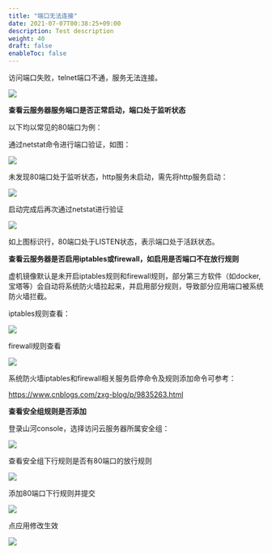```yaml
---
title: "端口无法连接"
date: 2021-07-07T00:38:25+09:00
description: Test description
weight: 40
draft: false
enableToc: false
---
```


访问端口失败，telnet端口不通，服务无法连接。

![](../../_images/telnet.png)



**查看云服务器服务端口是否正常启动，端口处于监听状态**

以下均以常见的80端口为例：

通过netstat命令进行端口验证，如图：

![](../../_images/netstat80no.png)

未发现80端口处于监听状态，http服务未启动，需先将http服务启动：

![](../../_images/starthttpd.png)

启动完成后再次通过netstat进行验证

![](../../_images/netstat80yes.png)

如上图标识行，80端口处于LISTEN状态，表示端口处于活跃状态。



**查看云服务器是否启用iptables或firewall，如启用是否端口不在放行规则**

虚机镜像默认是未开启iptables规则和firewall规则，部分第三方软件（如docker,宝塔等）会自动将系统防火墙拉起来，并启用部分规则，导致部分应用端口被系统防火墙拦截。

iptables规则查看：

![](../../_images/iptables.png)

firewall规则查看

![](../../_images/firewall.png)



系统防火墙iptables和firewall相关服务启停命令及规则添加命令可参考：

https://www.cnblogs.com/zxg-blog/p/9835263.html



**查看安全组规则是否添加**

登录山河console，选择访问云服务器所属安全组：

![](../../_images/anquanzu.png)

查看安全组下行规则是否有80端口的放行规则

![](../../_images/showanquanzu.png)

添加80端口下行规则并提交



![](../../_images/add80.png)

点应用修改生效

![](../../_images/applay.png)